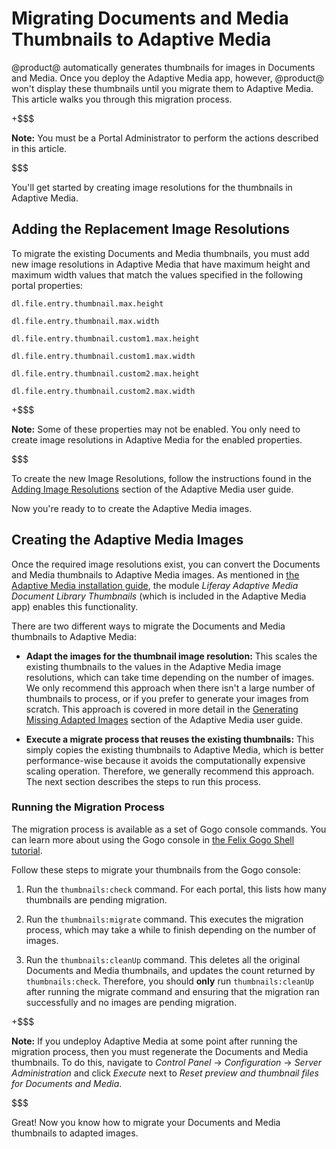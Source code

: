# Migrating Documents and Media Thumbnails to Adaptive Media [](id=migrating-documents-and-media-thumbnails-to-adaptive-media)

@product@ automatically generates thumbnails for images in Documents and Media. 
Once you deploy the Adaptive Media app, however, @product@ won't display these 
thumbnails until you migrate them to Adaptive Media. This article walks you 
through this migration process. 

+$$$

**Note:** You must be a Portal Administrator to perform the actions described in 
this article. 

$$$

You'll get started by creating image resolutions for the thumbnails in Adaptive 
Media. 

## Adding the Replacement Image Resolutions [](id=adding-the-replacement-image-resolutions)

To migrate the existing Documents and Media thumbnails, you must add new image 
resolutions in Adaptive Media that have maximum height and maximum width values 
that match the values specified in the following portal properties: 

    dl.file.entry.thumbnail.max.height

    dl.file.entry.thumbnail.max.width

    dl.file.entry.thumbnail.custom1.max.height

    dl.file.entry.thumbnail.custom1.max.width

    dl.file.entry.thumbnail.custom2.max.height

    dl.file.entry.thumbnail.custom2.max.width

+$$$

**Note:** Some of these properties may not be enabled. You only need to create 
image resolutions in Adaptive Media for the enabled properties. 

$$$

To create the new Image Resolutions, follow the instructions found in the 
[Adding Image Resolutions](/discover/portal/-/knowledge_base/7-0/adding-image-resolutions) 
section of the Adaptive Media user guide. 

Now you're ready to to create the Adaptive Media images. 

## Creating the Adaptive Media Images [](id=creating-the-adaptive-media-images)

Once the required image resolutions exist, you can convert the Documents and 
Media thumbnails to Adaptive Media images. As mentioned in 
[the Adaptive Media installation guide](/discover/portal/-/knowledge_base/7-0/installing-adaptive-media), 
the module *Liferay Adaptive Media Document Library Thumbnails* (which is 
included in the Adaptive Media app) enables this functionality. 

There are two different ways to migrate the Documents and Media thumbnails to 
Adaptive Media: 

-   **Adapt the images for the thumbnail image resolution:** This scales the 
    existing thumbnails to the values in the Adaptive Media image resolutions, 
    which can take time depending on the number of images. We only recommend 
    this approach when there isn't a large number of thumbnails to process, or 
    if you prefer to generate your images from scratch. This approach is covered 
    in more detail in the 
    [Generating Missing Adapted Images](/discover/portal/-/knowledge_base/7-0/generating-missing-image-resolutions) 
    section of the Adaptive Media user guide. 

-   **Execute a migrate process that reuses the existing thumbnails:** This 
    simply copies the existing thumbnails to Adaptive Media, which is better 
    performance-wise because it avoids the computationally expensive scaling 
    operation. Therefore, we generally recommend this approach. The next section 
    describes the steps to run this process. 

### Running the Migration Process [](id=running-the-migration-process)

The migration process is available as a set of Gogo console commands. You can 
learn more about using the Gogo console in 
[the Felix Gogo Shell tutorial](/develop/reference/-/knowledge_base/7-0/using-the-felix-gogo-shell). 

Follow these steps to migrate your thumbnails from the Gogo console:

1.  Run the `thumbnails:check` command. For each portal, this lists how many 
    thumbnails are pending migration. 

2.  Run the `thumbnails:migrate` command. This executes the migration process, 
    which may take a while to finish depending on the number of images. 

3.  Run the `thumbnails:cleanUp` command. This deletes all the original 
    Documents and Media thumbnails, and updates the count returned by 
    `thumbnails:check`. Therefore, you should **only** run `thumbnails:cleanUp` 
    after running the migrate command and ensuring that the migration ran 
    successfully and no images are pending migration. 

+$$$

**Note:** If you undeploy Adaptive Media at some point after running the 
migration process, then you must regenerate the Documents and Media thumbnails. 
To do this, navigate to *Control Panel* &rarr; *Configuration* &rarr; *Server 
Administration* and click *Execute* next to *Reset preview and thumbnail files 
for Documents and Media*. 

$$$

Great! Now you know how to migrate your Documents and Media thumbnails to 
adapted images. 
